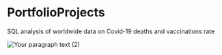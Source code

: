 # PortfolioProjects
SQL analysis of worldwide data on Covid-19 deaths and vaccinations rate 

![Your paragraph text (2)](https://user-images.githubusercontent.com/126018087/220611154-e8c2a457-c1b1-47c7-a46a-40e5fc242c30.png)
